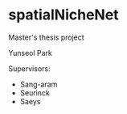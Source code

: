 # spatialNicheNet
Master's thesis project

Yunseol Park

Supervisors:
- Sang-aram
- Seurinck
- Saeys

